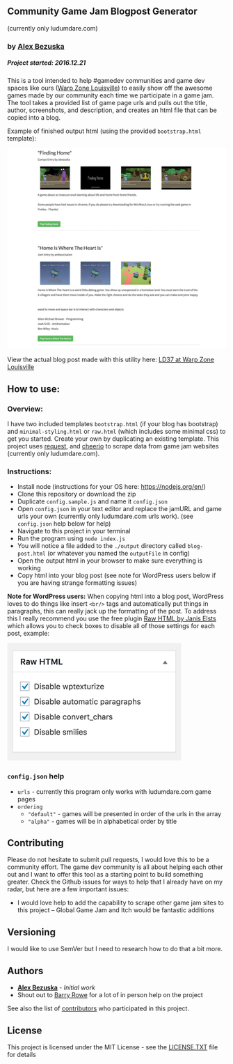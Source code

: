 ## Community Game Jam Blogpost Generator
(currently only ludumdare.com)
### by [Alex Bezuska](https://twitter.com/abezuska)

##### Project started: 2016.12.21

This is a tool intended to help #gamedev communities and game dev spaces like ours ([Warp Zone Louisville](http://warpzonelouisville.com)) to easily show off the awesome games made by our community each time we participate in a game jam. The tool takes a provided list of game page urls and pulls out the title, author, screenshots, and description, and creates an html file that can be copied into a blog.

Example of finished output html (using the provided `bootstrap.html` template):

![](/tutorial/images/example.png)

View the actual blog post made with this utility here: [LD37 at Warp Zone Louisville](http://louisvillemakesgames.org/2017/01/01/our-ludum-dare-37-games/)

## How to use:

### Overview:
I have two included templates `bootstrap.html` (if your blog has bootstrap) and `minimal-styling.html` or `raw.html` (which includes some minimal css) to get you started. Create your own by duplicating an existing template. This project uses [request](https://www.npmjs.com/package/request), and [cheerio](https://www.npmjs.com/package/cheerio) to scrape data from game jam websites (currently only ludumdare.com).

### Instructions:

* Install node (instructions for your OS here: https://nodejs.org/en/)
* Clone this repository or download the zip
* Duplicate `config.sample.js` and name it `config.json`
* Open `config.json` in your text editor and replace the jamURL and game urls your own (currently only ludumdare.com urls work). (see `config.json` help below for help)
* Navigate to this project in your terminal
* Run the program using `node index.js`
* You will notice a file added to the `./output` directory called `blog-post.html` (or whatever you named the `outputFile` in config)
* Open the output html in your browser to make sure everything is working
* Copy html into your blog post (see note for WordPress users below if you are having strange formatting issues)

**Note for WordPress users:**
When copying html into a blog post, WordPress loves to do things like insert `<br/>` tags and automatically put things in paragraphs, this can really jack up the formatting of the post. To address this I really recommend you use the free plugin [Raw HTML by Janis Elsts](https://wordpress.org/plugins/raw-html/) which allows you to check boxes to disable all of those settings for each post, example:

![](/tutorial/images/wp-raw-html.png)


### `config.json` help

* `urls` - currently this program only works with ludumdare.com game pages
* `ordering`
  * `"default"` - games will be presented in order of the urls in the array
  * `"alpha"` - games will be in alphabetical order by title


## Contributing

Please do not hesitate to submit pull requests, I would love this to be a community effort. The game dev community is all about helping each other out and I want to offer this tool as a starting point to build something greater.
Check the Github issues for ways to help that I already have on my radar, but here are a few important issues:
* I would love help to add the capability to scrape other game jam sites to this project – Global Game Jam and Itch would be fantastic additions

## Versioning

I would like to use SemVer but I need to research how to do that a bit more.

## Authors

* **[Alex Bezuska](https://github.com/alexbezuska)** - *Initial work*
* Shout out to [Barry Rowe](https://github.com/Barryrowe) for a lot of in person help on the project

See also the list of [contributors](https://github.com/AlexBezuska/Ludum-Dare-entries-2-Blog/contributors) who participated in this project.

## License

This project is licensed under the MIT License - see the [LICENSE.TXT](LICENSE.TXT) file for details

